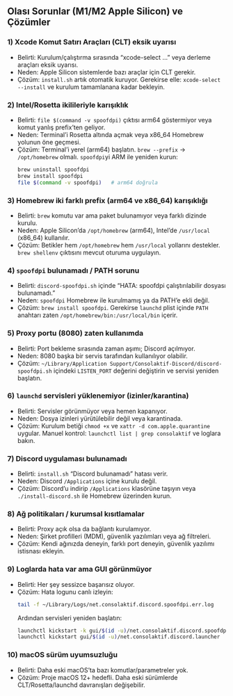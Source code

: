 ## Olası Sorunlar (M1/M2 Apple Silicon) ve Çözümler

### 1) Xcode Komut Satırı Araçları (CLT) eksik uyarısı

- Belirti: Kurulum/çalıştırma sırasında “xcode-select …” veya derleme araçları eksik uyarısı.
- Neden: Apple Silicon sistemlerde bazı araçlar için CLT gerekir.
- Çözüm: `install.sh` artık otomatik kuruyor. Gerekirse elle: `xcode-select --install` ve kurulum tamamlanana kadar bekleyin.

### 2) Intel/Rosetta ikilileriyle karışıklık

- Belirti: `file $(command -v spoofdpi)` çıktısı arm64 göstermiyor veya komut yanlış prefix’ten geliyor.
- Neden: Terminal’i Rosetta altında açmak veya x86_64 Homebrew yolunun öne geçmesi.
- Çözüm: Terminal’i yerel (arm64) başlatın. `brew --prefix` → `/opt/homebrew` olmalı. `spoofdpi`yi ARM ile yeniden kurun:
  ```bash
  brew uninstall spoofdpi
  brew install spoofdpi
  file $(command -v spoofdpi)   # arm64 doğrula
  ```

### 3) Homebrew iki farklı prefix (arm64 ve x86_64) karışıklığı

- Belirti: `brew` komutu var ama paket bulunamıyor veya farklı dizinde kurulu.
- Neden: Apple Silicon’da `/opt/homebrew` (arm64), Intel’de `/usr/local` (x86_64) kullanılır.
- Çözüm: Betikler hem `/opt/homebrew` hem `/usr/local` yollarını destekler. `brew shellenv` çıktısını mevcut oturuma uygulayın.

### 4) `spoofdpi` bulunamadı / PATH sorunu

- Belirti: `discord-spoofdpi.sh` içinde “HATA: spoofdpi çalıştırılabilir dosyası bulunamadı.”
- Neden: `spoofdpi` Homebrew ile kurulmamış ya da PATH’e ekli değil.
- Çözüm: `brew install spoofdpi`. Gerekirse `launchd` plist içinde `PATH` anahtarı zaten `/opt/homebrew/bin:/usr/local/bin` içerir.

### 5) Proxy portu (8080) zaten kullanımda

- Belirti: Port bekleme sırasında zaman aşımı; Discord açılmıyor.
- Neden: 8080 başka bir servis tarafından kullanılıyor olabilir.
- Çözüm: `~/Library/Application Support/Consolaktif-Discord/discord-spoofdpi.sh` içindeki `LISTEN_PORT` değerini değiştirin ve servisi yeniden başlatın.

### 6) `launchd` servisleri yüklenemiyor (izinler/karantina)

- Belirti: Servisler görünmüyor veya hemen kapanıyor.
- Neden: Dosya izinleri yürütülebilir değil veya karantinada.
- Çözüm: Kurulum betiği `chmod +x` ve `xattr -d com.apple.quarantine` uygular. Manuel kontrol: `launchctl list | grep consolaktif` ve loglara bakın.

### 7) Discord uygulaması bulunamadı

- Belirti: `install.sh` “Discord bulunamadı” hatası verir.
- Neden: Discord `/Applications` içine kurulu değil.
- Çözüm: Discord’u indirip `/Applications` klasörüne taşıyın veya `./install-discord.sh` ile Homebrew üzerinden kurun.

### 8) Ağ politikaları / kurumsal kısıtlamalar

- Belirti: Proxy açık olsa da bağlantı kurulamıyor.
- Neden: Şirket profilleri (MDM), güvenlik yazılımları veya ağ filtreleri.
- Çözüm: Kendi ağınızda deneyin, farklı port deneyin, güvenlik yazılımı istisnası ekleyin.

### 9) Loglarda hata var ama GUI görünmüyor

- Belirti: Her şey sessizce başarısız oluyor.
- Çözüm: Hata logunu canlı izleyin:
  ```bash
  tail -f ~/Library/Logs/net.consolaktif.discord.spoofdpi.err.log
  ```
  Ardından servisleri yeniden başlatın:
  ```bash
  launchctl kickstart -k gui/$(id -u)/net.consolaktif.discord.spoofdpi
  launchctl kickstart gui/$(id -u)/net.consolaktif.discord.launcher
  ```

### 10) macOS sürüm uyumsuzluğu

- Belirti: Daha eski macOS’ta bazı komutlar/parametreler yok.
- Çözüm: Proje macOS 12+ hedefli. Daha eski sürümlerde CLT/Rosetta/launchd davranışları değişebilir.
